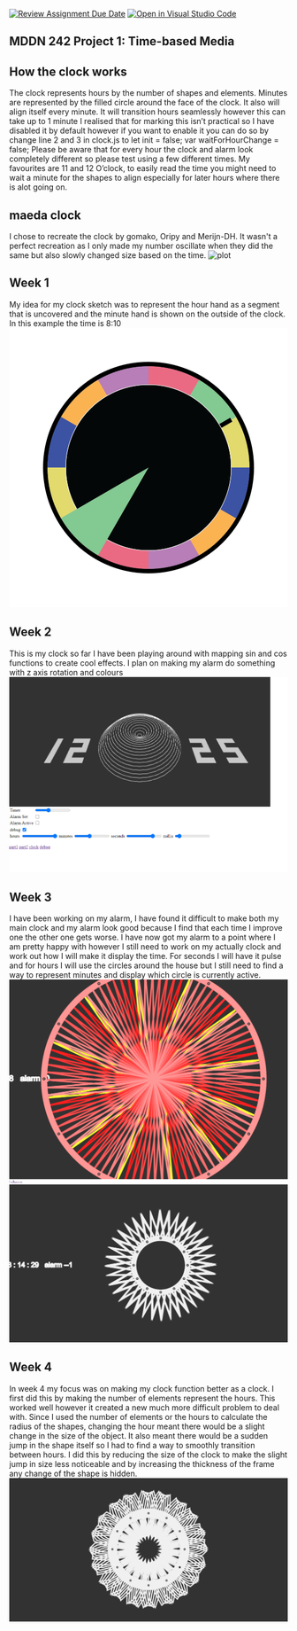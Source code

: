 [![Review Assignment Due Date](https://classroom.github.com/assets/deadline-readme-button-24ddc0f5d75046c5622901739e7c5dd533143b0c8e959d652212380cedb1ea36.svg)](https://classroom.github.com/a/JAZAP9dv)
[![Open in Visual Studio Code](https://classroom.github.com/assets/open-in-vscode-718a45dd9cf7e7f842a935f5ebbe5719a5e09af4491e668f4dbf3b35d5cca122.svg)](https://classroom.github.com/online_ide?assignment_repo_id=11462214&assignment_repo_type=AssignmentRepo)
## MDDN 242 Project 1: Time-based Media  

## How the clock works
The clock represents hours by the number of shapes and elements. Minutes are represented by the filled circle around the face of the clock. It also will align itself every minute. It will transition hours seamlessly however this can take up to 1 minute I realised that for marking this isn’t practical so I have disabled it by default however if you want to enable it you can do so by change line 2 and 3 in clock.js to
let init = false;
var waitForHourChange = false;
Please be aware that for every hour the clock and alarm look completely different so please test using a few different times. My favourites are 11 and 12 O’clock, to easily read the time you might need to wait a minute for the shapes to align especially for later hours where there is alot going on. 

## maeda clock
I chose to recreate the clock by gomako, Oripy and Merijn-DH. It wasn't a perfect recreation as I only made my number oscillate when they did the same but also slowly changed size based on the time. 
![plot](./images/IMAGE-maeda-clock.PNG)

## Week 1
My idea for my clock sketch was to represent the hour hand as a segment that is uncovered and the minute hand is shown on the outside of the clock. In this example the time is 8:10 
![plot](./images/sketch.png)

## Week 2
This is my clock so far I have been playing around with mapping sin and cos functions to create cool effects. I plan on making my alarm do something with z axis rotation and colours
![plot](./images/image-week2.png)

## Week 3
I have been working on my alarm, I have found it difficult to make both my main clock and my alarm look good because I find that each time I improve one the other one gets worse. I have now got my alarm to a point where I am pretty happy with however I still need to work on my actually clock and work out how I will make it display the time. For seconds I will have it pulse and for hours I will use the circles around the house but I still need to find a way to represent minutes and display which circle is currently active. 
![plot](./images/image-week3-1.png)
![plot](./images/image-week3-2.png)

## Week 4
In week 4 my focus was on making my clock function better as a clock. I first did this by making the number of elements represent the hours. This worked well however it created a new much more difficult problem to deal with. Since I used the number of elements or the hours to calculate the radius of the shapes, changing the hour meant there would be a slight change in the size of the object. It also meant there would be a sudden jump in the shape itself so I had to find a way to smoothly transition between hours. I did this by reducing the size of the clock to make the slight jump in size less noticeable and by increasing the thickness of the frame any change of the shape is hidden. 
![plot](./images/image-week4.PNG)